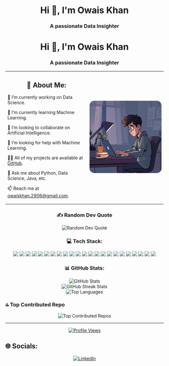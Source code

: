 <h1 align="center">Hi 👋, I'm Owais Khan</h1>
<h3 align="center">A passionate Data Insighter</h3>



<h1 align="center">Hi 👋, I'm Owais Khan</h1>
<h3 align="center">A passionate Data Insighter</h3>

<div align="center">
  <table>
    <tr>
      <td>
        <h2 align="center">💫 About Me:</h2>
        <p>🔭 I’m currently working on Data Science.</p>
        <p>🌱 I’m currently learning Machine Learning.</p>
        <p>👯 I’m looking to collaborate on Artificial Intelligence.</p>
        <p>🤝 I’m looking for help with Machine Learning.</p>
        <p>👨‍💻 All of my projects are available at <a href="https://github.com/Owaiskhan-29">GitHub</a>.</p>
        <p>💬 Ask me about Python, Data Science, Java, etc.</p>
        <p>📫 Reach me at <a href="mailto:owaiskhan.2906@gmail.com">owaiskhan.2906@gmail.com</a>.</p>
      </td>
      <td>
        <img src="https://github.com/Owaiskhan-29/Owaiskhan-29/blob/main/569606d2-409b-465f-8f2d-6ef16edd71b1.jpeg?raw=true" alt="Coder Image" style="border-radius: 15px;">
      </td>
    </tr>
  </table>
</div>




<h3 align="center">✍️ Random Dev Quote</h3>
<div align="center">
  <img src="https://quotes-github-readme.vercel.app/api?type=horizontal&theme=tokyonight" alt="Random Dev Quote">
</div>

<h3 align="center"> 💻 Tech Stack:</h3>
<div align="center">
  <img src="https://img.shields.io/badge/python-3670A0?style=for-the-badge&logo=python&logoColor=ffdd54">
  <img src="https://img.shields.io/badge/java-%23ED8B00.svg?style=for-the-badge&logo=openjdk&logoColor=white">
  <img src="https://img.shields.io/badge/c++-%2300599C.svg?style=for-the-badge&logo=c%2B%2B&logoColor=white">
  <img src="https://img.shields.io/badge/AWS-%23FF9900.svg?style=for-the-badge&logo=amazon-aws&logoColor=white">
  <img src="https://img.shields.io/badge/opencv-%23white.svg?style=for-the-badge&logo=opencv&logoColor=white">
  <img src="https://img.shields.io/badge/django-%23092E20.svg?style=for-the-badge&logo=django&logoColor=white">
  <img src="https://img.shields.io/badge/snowflake-%2329B5E8.svg?style=for-the-badge&logo=snowflake&logoColor=white">
  <img src="https://img.shields.io/badge/flask-%23000.svg?style=for-the-badge&logo=flask&logoColor=white">
  <img src="https://img.shields.io/badge/firebase-a08021?style=for-the-badge&logo=firebase&logoColor=ffcd34">
  <img src="https://img.shields.io/badge/mysql-4479A1.svg?style=for-the-badge&logo=mysql&logoColor=white">
  <img src="https://img.shields.io/badge/MongoDB-%234ea94b.svg?style=for-the-badge&logo=mongodb&logoColor=white">
  <img src="https://img.shields.io/badge/Keras-%23D00000.svg?style=for-the-badge&logo=Keras&logoColor=white">
  <img src="https://img.shields.io/badge/Matplotlib-%23ffffff.svg?style=for-the-badge&logo=Matplotlib&logoColor=black">
  <img src="https://img.shields.io/badge/mlflow-%23d9ead3.svg?style=for-the-badge&logo=numpy&logoColor=blue">
  <img src="https://img.shields.io/badge/numpy-%23013243.svg?style=for-the-badge&logo=numpy&logoColor=white">
  <img src="https://img.shields.io/badge/pandas-%23150458.svg?style=for-the-badge&logo=pandas&logoColor=white">
  <img src="https://img.shields.io/badge/Plotly-%233F4F75.svg?style=for-the-badge&logo=plotly&logoColor=white">
  <img src="https://img.shields.io/badge/PyTorch-%23EE4C2C.svg?style=for-the-badge&logo=PyTorch&logoColor=white">
  <img src="https://img.shields.io/badge/scikit--learn-%23F7931E.svg?style=for-the-badge&logo=scikit-learn&logoColor=white">
  <img src="https://img.shields.io/badge/SciPy-%230C55A5.svg?style=for-the-badge&logo=scipy&logoColor=%white">
  <img src="https://img.shields.io/badge/TensorFlow-%23FF6F00.svg?style=for-the-badge&logo=TensorFlow&logoColor=white">
  <img src="https://img.shields.io/badge/git-%23F05033.svg?style=for-the-badge&logo=git&logoColor=white">
  <img src="https://img.shields.io/badge/github-%23121011.svg?style=for-the-badge&logo=github&logoColor=white">
</div>

<h3 align="center">📊 GitHub Stats:</h3>
<div align="center">
  <img src="https://github-readme-stats.vercel.app/api?username=Owaiskhan-29&theme=dark&hide_border=false&include_all_commits=false&count_private=false" alt="GitHub Stats"><br/>
  <img src="https://github-readme-streak-stats.herokuapp.com/?user=Owaiskhan-29&theme=dark&hide_border=false" alt="GitHub Streak Stats"><br/>
  <img src="https://github-readme-stats.vercel.app/api/top-langs/?username=Owaiskhan-29&theme=dark&hide_border=false&include_all_commits=false&count_private=false&layout=compact" alt="Top Languages">
</div>

### 🔝 Top Contributed Repo 
<div align="center">
  <img src="https://github-contributor-stats.vercel.app/api?username=Owaiskhan-29&limit=5&theme=dark&combine_all_yearly_contributions=true" alt="Top Contributed Repos">
</div>

---
<div align="center">
  <a href="https://visitcount.itsvg.in">
    <img src="https://visitcount.itsvg.in/api?id=Owaiskhan-29&icon=0&color=0" alt="Profile Views">
  </a>
</div>

## 🌐 Socials:
<div align="center">
  <a href="https://linkedin.com/in/www.linkedin.com/in/owais-khan-2906k/">
    <img src="https://img.shields.io/badge/LinkedIn-%230077B5.svg?logo=linkedin&logoColor=white" alt="LinkedIn">
  </a>
</div>
